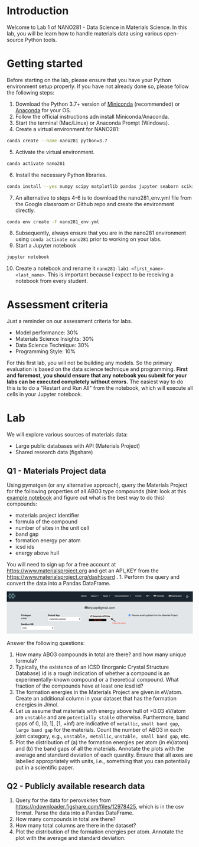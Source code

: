 # Introduction

Welcome to Lab 1 of NANO281 - Data Science in Materials Science. In this lab, you will be learn how to handle materials data using various open-source Python tools.

# Getting started

Before starting on the lab, please ensure that you have your Python environment setup properly. If you have not already done so, please follow the following steps:

1. Download the Python 3.7+ version of [Miniconda](https://docs.conda.io/en/latest/miniconda.html) (recommended) or [Anaconda](https://www.anaconda.com/distribution/) for your OS.
2. Follow the official instructions adn install Miniconda/Anaconda.
3. Start the terminal (Mac/Linux) or Anaconda Prompt (Windows).
4. Create a virtual environment for NANO281:
```bash
conda create --name nano281 python=3.7
```
5. Activate the virtual environment.
```bash
conda activate nano281
```
6. Install the necessary Python libraries.
```bash
conda install --yes numpy scipy matplotlib pandas jupyter seaborn scikit-learn tensorflow pymatgen
```
7. An alternative to steps 4-6 is to download the nano281_env.yml file from the Google classroom or Github repo and create the environment directly.
```bash
conda env create -f nano281_env.yml
```
8. Subsequently, always ensure that you are in the nano281 environment using `conda activate nano281` prior to working on your labs.
9. Start a Jupyter notebook
```bash
jupyter notebook
```
10. Create a notebook and rename it `nano281-lab1-<first_name>-<last_name>`. This is important because I expect to be receiving a notebook from every student.


# Assessment criteria

Just a reminder on our assessment criteria for labs.
- Model performance: 30%
- Materials Science Insights: 30%
- Data Science Technique: 30%
- Programming Style: 10%

For this first lab, you will not be building any models. So the primary evaluation is based on the data science technique and programming. **First and foremost, you should ensure that any notebook you submit for your labs can be executed completely without errors.** The easiest way to do this is to do a "Restart and Run All" from the notebook, which will execute all cells in your Jupyter notebook.


# Lab

We will explore various sources of materials data:
* Large public databases with API (Materials Project)
* Shared research data (figshare)

## Q1 - Materials Project data

Using pymatgen (or any alternative approach), query the Materials Project for the following properties of all ABO3 type compounds (hint: look at this [example notebook](https://github.com/materialsproject/mapidoc/blob/master/example_notebooks/Using%20the%20Materials%20API%20with%20Python.ipynb) and figure out what is the best way to do this) compounds: 

- materials project identifier
- formula of the compound
- number of sites in the unit cell
- band gap
- formation energy per atom
- icsd ids
- energy above hull

You will need to sign up for a free account at https://www.materialsproject.org and get an API_KEY from the https://www.materialsproject.org/dashboard . 1. Perform the query and convert the data into a Pandas DataFrame.

![API key](MP_API_KEY.png "Getting the Materials Project API key")

Answer the following questions:

1. How many ABO3 compounds in total are there? and how many unique formula?
2. Typically, the existence of an ICSD (Inorganic Crystal Structure Database) id is a rough indication of whether a compound is an experimentally-known compound or a theoretical compound. What fraction of the compounds have at least one icsd id?
3. The formation energies in the Materials Project are given in eV/atom. Create an additional column in your dataset that has the formation energies in J/mol.
4. Let us assume that materials with energy above hull of >0.03 eV/atom are `unstable` and are `potentially stable` otherwise. Furthermore, band gaps of 0, (0, 1], [1, +inf) are indicative of `metallic`, `small band gap`, `large band gap` for the materials. Count the number of ABO3 in each joint category, e.g., `unstable, metallic`, `unstable, small band gap`, etc.
5. Plot the distribution of (a) the formation energies per atom (in eV/atom) and (b) the band gaps of all the materials. Annotate the plots with the average and standard deviation of each quantity. Ensure that all axes are labelled appropriately with units, i.e., something that you can potentially put in a scientific paper.


## Q2 - Publicly available research data

1. Query for the data for perovskites from https://ndownloader.figshare.com/files/12978425, which is in the csv format. Parse the data into a Pandas DataFrame.
2. How many compounds in total are there?
3. How many total columns are there in the dataset?
4. Plot the distribution of the formation energies per atom. Annotate the plot with the average and standard deviation.

